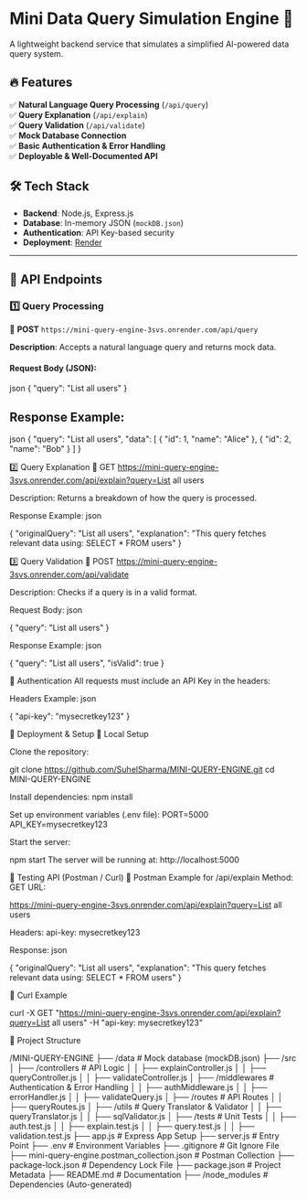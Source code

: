 # Mini Data Query Simulation Engine 🚀  
A lightweight backend service that simulates a simplified AI-powered data query system.  

## 🔥 Features  
✅ **Natural Language Query Processing** (`/api/query`)  
✅ **Query Explanation** (`/api/explain`)  
✅ **Query Validation** (`/api/validate`)  
✅ **Mock Database Connection**  
✅ **Basic Authentication & Error Handling**  
✅ **Deployable & Well-Documented API**  

## 🛠️ Tech Stack  
- **Backend**: Node.js, Express.js  
- **Database**: In-memory JSON (`mockDB.json`)  
- **Authentication**: API Key-based security  
- **Deployment**: [Render](https://mini-query-engine-3svs.onrender.com)  

---

## 📌 API Endpoints  

### **1️⃣ Query Processing**  
🔹 **POST** `https://mini-query-engine-3svs.onrender.com/api/query`  

**Description**: Accepts a natural language query and returns mock data.  

#### **Request Body** (JSON):  
json
{ "query": "List all users" }


## Response Example:

json
{ 
  "query": "List all users",
  "data": [ 
    { "id": 1, "name": "Alice" }, 
    { "id": 2, "name": "Bob" } 
  ]
}

2️⃣ Query Explanation
🔹 GET https://mini-query-engine-3svs.onrender.com/api/explain?query=List all users

Description:
Returns a breakdown of how the query is processed.

Response Example:
json

{
  "originalQuery": "List all users",
  "explanation": "This query fetches relevant data using: SELECT * FROM users"
}

3️⃣ Query Validation
🔹 POST https://mini-query-engine-3svs.onrender.com/api/validate

Description:
Checks if a query is in a valid format.

Request Body:
json

{
  "query": "List all users"
}

Response Example:
json

{
  "query": "List all users",
  "isValid": true
}

🔑 Authentication
All requests must include an API Key in the headers:

Headers Example:
json

{
  "api-key": "mysecretkey123"
}

🚀 Deployment & Setup
🔹 Local Setup

Clone the repository:

git clone https://github.com/SuhelSharma/MINI-QUERY-ENGINE.git
cd MINI-QUERY-ENGINE

Install dependencies:
npm install

Set up environment variables (.env file):
PORT=5000
API_KEY=mysecretkey123

Start the server:

npm start
The server will be running at:
http://localhost:5000

🧪 Testing API (Postman / Curl)
📌 Postman Example for /api/explain
Method: GET
URL:

https://mini-query-engine-3svs.onrender.com/api/explain?query=List all users

Headers:
api-key: mysecretkey123

Response:
json

{
  "originalQuery": "List all users",
  "explanation": "This query fetches relevant data using: SELECT * FROM users"
}

📌 Curl Example

curl -X GET "https://mini-query-engine-3svs.onrender.com/api/explain?query=List all users" -H "api-key: mysecretkey123"



📁 Project Structure

/MINI-QUERY-ENGINE
├── /data                  # Mock database (mockDB.json)
├── /src
│   ├── /controllers       # API Logic
│   │   ├── explainController.js
│   │   ├── queryController.js
│   │   ├── validateController.js
│   ├── /middlewares       # Authentication & Error Handling
│   │   ├── authMiddleware.js
│   │   ├── errorHandler.js
│   │   ├── validateQuery.js
│   ├── /routes            # API Routes
│   │   ├── queryRoutes.js
│   ├── /utils             # Query Translator & Validator
│   │   ├── queryTranslator.js
│   │   ├── sqlValidator.js
│   ├── /tests             # Unit Tests
│   │   ├── auth.test.js
│   │   ├── explain.test.js
│   │   ├── query.test.js
│   │   ├── validation.test.js
├── app.js                 # Express App Setup
├── server.js              # Entry Point
├── .env                   # Environment Variables
├── .gitignore             # Git Ignore File
├── mini-query-engine.postman_collection.json  # Postman Collection
├── package-lock.json      # Dependency Lock File
├── package.json           # Project Metadata
├── README.md              # Documentation
├── /node_modules          # Dependencies (Auto-generated)

